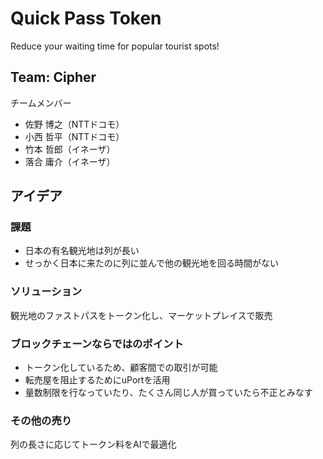 # Quick Pass Token
Reduce your waiting time for popular tourist spots!

## Team: Cipher
チームメンバー
- 佐野 博之（NTTドコモ）
- 小西 哲平（NTTドコモ）
- 竹本 哲郎（イネーザ）
- 落合 庸介（イネーザ）

## アイデア
### 課題
- 日本の有名観光地は列が長い
- せっかく日本に来たのに列に並んで他の観光地を回る時間がない

### ソリューション
観光地のファストパスをトークン化し、マーケットプレイスで販売

### ブロックチェーンならではのポイント
- トークン化しているため、顧客間での取引が可能
- 転売屋を阻止するためにuPortを活用
- 量数制限を行なっていたり、たくさん同じ人が買っていたら不正とみなす

### その他の売り
列の長さに応じてトークン料をAIで最適化

